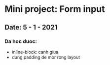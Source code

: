 # Mini project: Form input

## Date: 5 - 1 - 2021

### Da hoc duoc:

- inline-block: canh giua
- dung padding de mor rong layout
  
  